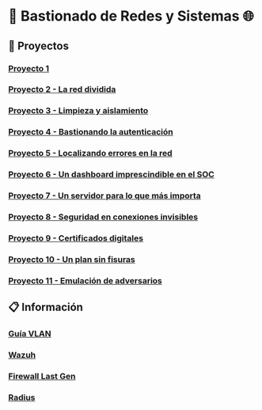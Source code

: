 # 🛜 Bastionado de Redes y Sistemas 🌐

## 📂 Proyectos

### [Proyecto 1](./Proyecto%201%20-%20Bastionado%20del%20arranque%20del%20sistema/)

### [Proyecto 2 - La red dividida](./Proyecto%202%20-%20La%20red%20dividida/index.html)

### [Proyecto 3 - Limpieza y aislamiento](./Proyecto%203%20-%20Limpieza%20y%20aislamiento/)

### [Proyecto 4 - Bastionando la autenticación](./Proyecto%204%20-%20Bastionando%20la%20autenticación/)

### [Proyecto 5 - Localizando errores en la red](./Proyecto%205%20-%20Localizando%20errores%20en%20la%20red/)

### [Proyecto 6 - Un dashboard imprescindible en el SOC](./Proyecto%206%20-%20Un%20dashboard%20imprescindible%20en%20el%20SOC/README.pdf)

### [Proyecto 7 - Un servidor para lo que más importa](./Proyecto%207%20-%20Un%20servidor%20para%20lo%20que%20más%20importa/)

### [Proyecto 8 - Seguridad en conexiones invisibles](./Proyecto%208%20-%20Seguridad%20en%20conexiones%20invisibles/)

### [Proyecto 9 - Certificados digitales](./Proyecto%209%20-%20Certificados%20digitales/README.md)

### [Proyecto 10 - Un plan sin fisuras](./Proyecto%2010%20-%20Un%20plan%20sin%20fisuras/)

### [Proyecto 11 - Emulación de adversarios](./Proyecto%2011%20-%20Emulación%20de%20adversarios/)

## 📋 Información

### [Guía VLAN](Guia_Vlan_Cisco)

### [Wazuh](Wazuh)

### [Firewall Last Gen](Firewall%20Last%20Gen)

### [Radius](Radius)
